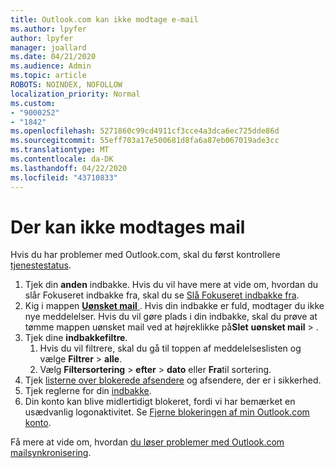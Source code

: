 ```yaml
---
title: Outlook.com kan ikke modtage e-mail
ms.author: lpyfer
author: lpyfer
manager: joallard
ms.date: 04/21/2020
ms.audience: Admin
ms.topic: article
ROBOTS: NOINDEX, NOFOLLOW
localization_priority: Normal
ms.custom:
- "9000252"
- "1842"
ms.openlocfilehash: 5271860c99cd4911cf3cce4a3dca6ec725dde86d
ms.sourcegitcommit: 55eff703a17e500681d8fa6a87eb067019ade3cc
ms.translationtype: MT
ms.contentlocale: da-DK
ms.lasthandoff: 04/22/2020
ms.locfileid: "43710833"
---
```

# <a name="unable-to-receive-email"></a>Der kan ikke modtages mail

Hvis du har problemer med Outlook.com, skal du først kontrollere [tjenestestatus](https://go.microsoft.com/fwlink/p/?linkid=837482).

1. Tjek din **anden** indbakke. Hvis du vil have mere at vide om, hvordan du slår Fokuseret indbakke fra, skal du se [Slå Fokuseret indbakke fra](https://support.office.com/article/f714d94d-9e63-4217-9ccb-6cb2986aa1b2). 
2. Kig i mappen [ **Uønsket mail** ](https://outlook.live.com/mail/junkemail). Hvis din indbakke er fuld, modtager du ikke nye meddelelser. Hvis du vil gøre plads i din indbakke, skal du prøve at tømme mappen uønsket mail ved at højreklikke på**Slet** **uønsket mail** > .
3. Tjek dine **indbakkefiltre**. 
    1. Hvis du vil filtrere, skal du gå til toppen af meddelelseslisten og vælge **Filtrer** > **alle**.
    2. Vælg **Filtersortering** > **efter** > **dato** eller **Fra**til sortering.
4. Tjek [listerne over blokerede afsendere](https://outlook.live.com/mail/options/mail/junkEmail) og afsendere, der er i sikkerhed.
5. Tjek reglerne for din [indbakke](https://outlook.live.com/mail/options/mail/rules).
6. Din konto kan blive midlertidigt blokeret, fordi vi har bemærket en usædvanlig logonaktivitet. Se [Fjerne blokeringen af min Outlook.com konto](https://support.office.com/article/f4ad2701-d166-4d8b-8a6a-9af2a1f8a4c4).

Få mere at vide om, hvordan [du løser problemer med Outlook.com mailsynkronisering](https://support.office.com/article/d39e3341-8d79-4bf1-b3c7-ded602233642).
